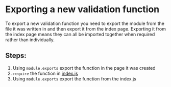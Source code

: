 # Exporting a new validation function

To export a new validation function you need to export the module from the file it was written in and then export it from the index page. Exporting it from the index page means they can all be imported together when required rather than individually.

## Steps:

1.  Using `module.exports` export the function in the page it was created
2.  `require` the function in [index.js](../index.js)
3.  Using `module.exports` export the function from the index.js
